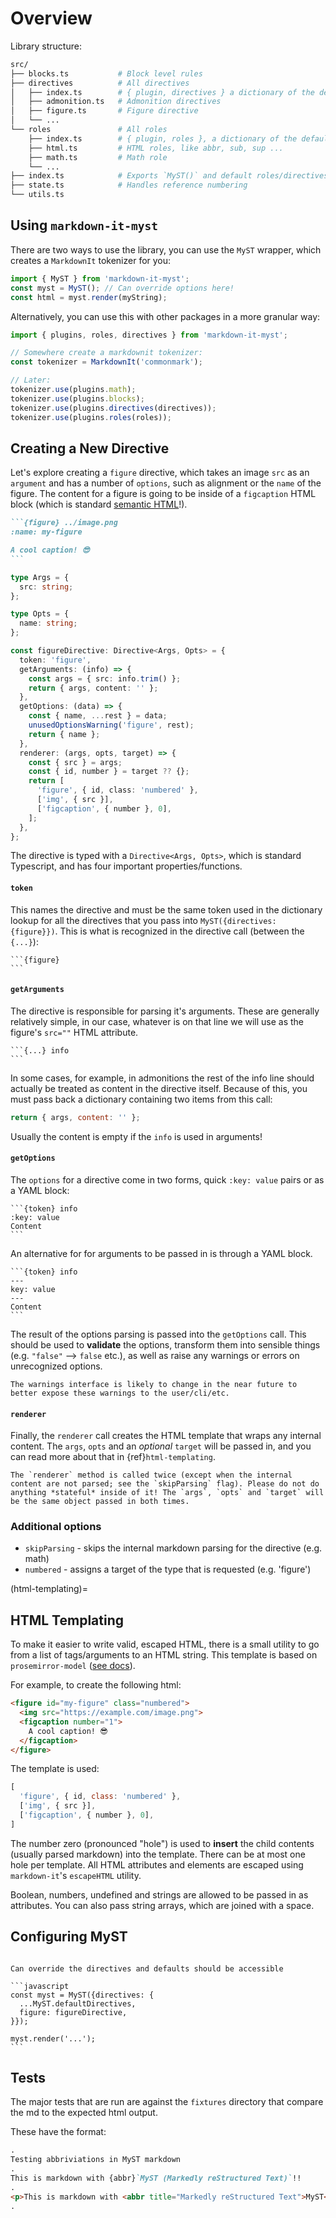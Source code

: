 # Overview

Library structure:

```bash
src/
├── blocks.ts           # Block level rules
├── directives          # All directives
│   ├── index.ts        # { plugin, directives } a dictionary of the default directives
│   ├── admonition.ts   # Admonition directives
│   ├── figure.ts       # Figure directive
│   └── ...
└── roles               # All roles
    ├── index.ts        # { plugin, roles }, a dictionary of the default roles
    ├── html.ts         # HTML roles, like abbr, sub, sup ...
    ├── math.ts         # Math role
    └── ...
├── index.ts            # Exports `MyST()` and default roles/directives
├── state.ts            # Handles reference numbering
└── utils.ts
```

## Using `markdown-it-myst`

There are two ways to use the library, you can use the `MyST` wrapper,
which creates a `MarkdownIt` tokenizer for you:

```javascript
import { MyST } from 'markdown-it-myst';
const myst = MyST(); // Can override options here!
const html = myst.render(myString);
```

Alternatively, you can use this with other packages in a more granular way:

```javascript
import { plugins, roles, directives } from 'markdown-it-myst';

// Somewhere create a markdownit tokenizer:
const tokenizer = MarkdownIt('commonmark');

// Later:
tokenizer.use(plugins.math);
tokenizer.use(plugins.blocks);
tokenizer.use(plugins.directives(directives));
tokenizer.use(plugins.roles(roles));
```

## Creating a New Directive

Let's explore creating a `figure` directive, which takes an image `src` as an `argument` and has a number of `options`, such as alignment or the `name` of the figure. The content for a figure is going to be inside of a `figcaption` HTML block (which is standard [semantic HTML](https://developer.mozilla.org/en-US/docs/Web/HTML/Element/figcaption)!).

````markdown
```{figure} ../image.png
:name: my-figure

A cool caption! 😎
```
````


```typescript
type Args = {
  src: string;
};

type Opts = {
  name: string;
};

const figureDirective: Directive<Args, Opts> = {
  token: 'figure',
  getArguments: (info) => {
    const args = { src: info.trim() };
    return { args, content: '' };
  },
  getOptions: (data) => {
    const { name, ...rest } = data;
    unusedOptionsWarning('figure', rest);
    return { name };
  },
  renderer: (args, opts, target) => {
    const { src } = args;
    const { id, number } = target ?? {};
    return [
      'figure', { id, class: 'numbered' },
      ['img', { src }],
      ['figcaption', { number }, 0],
    ];
  },
};
```

The directive is typed with a `Directive<Args, Opts>`, which is standard Typescript, and has four important properties/functions.

#### `token`

This names the directive and must be the same token used in the dictionary lookup for all the directives that you pass into `MyST({directives: {figure}})`. This is what is recognized in the directive call (between the `{...}`):

````
```{figure}
```
````

#### `getArguments`

The directive is responsible for parsing it's arguments. These are generally relatively simple, in our case, whatever is on that line we will use as the figure's `src=""` HTML attribute.

````
```{...} info
```
````

In some cases, for example, in admonitions the rest of the info line should actually be treated as content in the directive itself. Because of this, you must pass back a dictionary containing two items from this call:

```javascript
return { args, content: '' };
```

Usually the content is empty if the `info` is used in arguments!

#### `getOptions`

The `options` for a directive come in two forms, quick `:key: value` pairs or as a YAML block:

````
```{token} info
:key: value
Content
```
````

An alternative for for arguments to be passed in is through a YAML block.
````
```{token} info
---
key: value
---
Content
```
````

The result of the options parsing is passed into the `getOptions` call. This should be used to **validate** the options, transform them into sensible things (e.g. `"false"` --> `false` etc.), as well as raise any warnings or errors on unrecognized options.

```{note}
The warnings interface is likely to change in the near future to better expose these warnings to the user/cli/etc.
```

#### `renderer`

Finally, the `renderer` call creates the HTML template that wraps any internal content. The `args`, `opts` and an *optional* `target` will be passed in, and you can read more about that in {ref}`html-templating`.

```{note}
The `renderer` method is called twice (except when the internal content are not parsed; see the `skipParsing` flag). Please do not do anything *stateful* inside of it! The `args`, `opts` and `target` will be the same object passed in both times.
```

### Additional options

* `skipParsing` - skips the internal markdown parsing for the directive (e.g. math)
* `numbered` - assigns a target of the type that is requested (e.g. 'figure')

(html-templating)=
## HTML Templating

To make it easier to write valid, escaped HTML, there is a small utility to go from a list of tags/arguments to an HTML string. This template is based on `prosemirror-model` ([see docs](https://prosemirror.net/docs/ref/#model.DOMOutputSpec)).

For example, to create the following html:

```html
<figure id="my-figure" class="numbered">
  <img src="https://example.com/image.png">
  <figcaption number="1">
    A cool caption! 😎
  </figcaption>
</figure>
```

The template is used:
```javascript
[
  'figure', { id, class: 'numbered' },
  ['img', { src }],
  ['figcaption', { number }, 0],
]
```

The number zero (pronounced "hole") is used to **insert** the child contents (usually parsed markdown) into the template. There can be at most one hole per template.
All HTML attributes and elements are escaped using `markdown-it`'s `escapeHTML` utility.

Boolean, numbers, undefined and strings are allowed to be passed in as attributes. You can also pass string arrays, which are joined with a space.

## Configuring MyST

````{admonition} TODO

Can override the directives and defaults should be accessible

```javascript
const myst = MyST({directives: {
  ...MyST.defaultDirectives,
  figure: figureDirective,
}});

myst.render('...');
```
````

## Tests

The major tests that are run are against the `fixtures` directory that compare the md to the expected html output.

These have the format:
```md
.
Testing abbriviations in MyST markdown
.
This is markdown with {abbr}`MyST (Markedly reStructured Text)`!!
.
<p>This is markdown with <abbr title="Markedly reStructured Text">MyST</abbr>!!</p>
.

```
